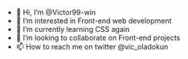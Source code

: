 - 👋 Hi, I’m @Victor99-win
- 👀 I’m interested in Front-end web development
- 🌱 I’m currently learning CSS again 
- 💞️ I’m looking to collaborate on Front-end projects
- 📫 How to reach me on twitter @vic_oladokun

<!---
Victor99-win/Victor99-win is a ✨ special ✨ repository because its `README.md` (this file) appears on your GitHub profile.
You can click the Preview link to take a look at your changes.
--->
